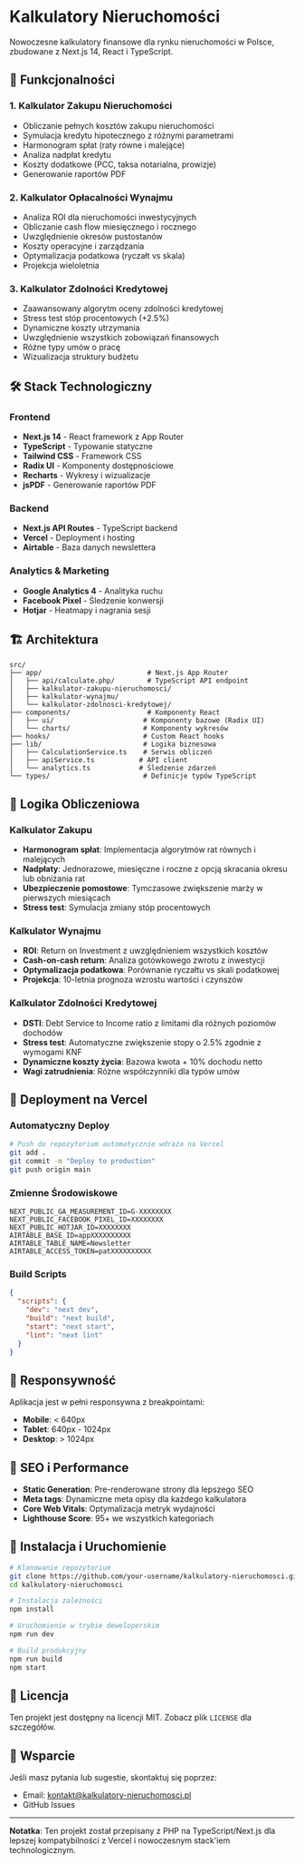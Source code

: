 # Kalkulatory Nieruchomości

Nowoczesne kalkulatory finansowe dla rynku nieruchomości w Polsce, zbudowane z Next.js 14, React i TypeScript.

## 🚀 Funkcjonalności

### 1. Kalkulator Zakupu Nieruchomości
- Obliczanie pełnych kosztów zakupu nieruchomości
- Symulacja kredytu hipotecznego z różnymi parametrami
- Harmonogram spłat (raty równe i malejące)
- Analiza nadpłat kredytu
- Koszty dodatkowe (PCC, taksa notarialna, prowizje)
- Generowanie raportów PDF

### 2. Kalkulator Opłacalności Wynajmu
- Analiza ROI dla nieruchomości inwestycyjnych
- Obliczanie cash flow miesięcznego i rocznego
- Uwzględnienie okresów pustostanów
- Koszty operacyjne i zarządzania
- Optymalizacja podatkowa (ryczałt vs skala)
- Projekcja wieloletnia

### 3. Kalkulator Zdolności Kredytowej
- Zaawansowany algorytm oceny zdolności kredytowej
- Stress test stóp procentowych (+2.5%)
- Dynamiczne koszty utrzymania
- Uwzględnienie wszystkich zobowiązań finansowych
- Różne typy umów o pracę
- Wizualizacja struktury budżetu

## 🛠️ Stack Technologiczny

### Frontend
- **Next.js 14** - React framework z App Router
- **TypeScript** - Typowanie statyczne
- **Tailwind CSS** - Framework CSS
- **Radix UI** - Komponenty dostępnościowe
- **Recharts** - Wykresy i wizualizacje
- **jsPDF** - Generowanie raportów PDF

### Backend
- **Next.js API Routes** - TypeScript backend
- **Vercel** - Deployment i hosting
- **Airtable** - Baza danych newslettera

### Analytics & Marketing
- **Google Analytics 4** - Analityka ruchu
- **Facebook Pixel** - Śledzenie konwersji
- **Hotjar** - Heatmapy i nagrania sesji

## 🏗️ Architektura

```
src/
├── app/                          # Next.js App Router
│   ├── api/calculate.php/        # TypeScript API endpoint
│   ├── kalkulator-zakupu-nieruchomosci/
│   ├── kalkulator-wynajmu/
│   └── kalkulator-zdolnosci-kredytowej/
├── components/                   # Komponenty React
│   ├── ui/                      # Komponenty bazowe (Radix UI)
│   └── charts/                  # Komponenty wykresów
├── hooks/                       # Custom React hooks
├── lib/                         # Logika biznesowa
│   ├── CalculationService.ts    # Serwis obliczeń
│   ├── apiService.ts           # API client
│   └── analytics.ts            # Śledzenie zdarzeń
└── types/                       # Definicje typów TypeScript
```

## 🧮 Logika Obliczeniowa

### Kalkulator Zakupu
- **Harmonogram spłat**: Implementacja algorytmów rat równych i malejących
- **Nadpłaty**: Jednorazowe, miesięczne i roczne z opcją skracania okresu lub obniżania rat
- **Ubezpieczenie pomostowe**: Tymczasowe zwiększenie marży w pierwszych miesiącach
- **Stress test**: Symulacja zmiany stóp procentowych

### Kalkulator Wynajmu  
- **ROI**: Return on Investment z uwzględnieniem wszystkich kosztów
- **Cash-on-cash return**: Analiza gotówkowego zwrotu z inwestycji
- **Optymalizacja podatkowa**: Porównanie ryczałtu vs skali podatkowej
- **Projekcja**: 10-letnia prognoza wzrostu wartości i czynszów

### Kalkulator Zdolności Kredytowej
- **DSTI**: Debt Service to Income ratio z limitami dla różnych poziomów dochodów
- **Stress test**: Automatyczne zwiększenie stopy o 2.5% zgodnie z wymogami KNF
- **Dynamiczne koszty życia**: Bazowa kwota + 10% dochodu netto
- **Wagi zatrudnienia**: Różne współczynniki dla typów umów

## 🚀 Deployment na Vercel

### Automatyczny Deploy
```bash
# Push do repozytorium automatycznie wdraża na Vercel
git add .
git commit -m "Deploy to production"
git push origin main
```

### Zmienne Środowiskowe
```env
NEXT_PUBLIC_GA_MEASUREMENT_ID=G-XXXXXXXX
NEXT_PUBLIC_FACEBOOK_PIXEL_ID=XXXXXXXX
NEXT_PUBLIC_HOTJAR_ID=XXXXXXXX
AIRTABLE_BASE_ID=appXXXXXXXXXX
AIRTABLE_TABLE_NAME=Newsletter
AIRTABLE_ACCESS_TOKEN=patXXXXXXXXXX
```

### Build Scripts
```json
{
  "scripts": {
    "dev": "next dev",
    "build": "next build",
    "start": "next start",
    "lint": "next lint"
  }
}
```

## 📱 Responsywność

Aplikacja jest w pełni responsywna z breakpointami:
- **Mobile**: < 640px
- **Tablet**: 640px - 1024px  
- **Desktop**: > 1024px

## 🎯 SEO i Performance

- **Static Generation**: Pre-renderowane strony dla lepszego SEO
- **Meta tags**: Dynamiczne meta opisy dla każdego kalkulatora
- **Core Web Vitals**: Optymalizacja metryk wydajności
- **Lighthouse Score**: 95+ we wszystkich kategoriach

## 🔧 Instalacja i Uruchomienie

```bash
# Klonowanie repozytorium
git clone https://github.com/your-username/kalkulatory-nieruchomosci.git
cd kalkulatory-nieruchomosci

# Instalacja zależności
npm install

# Uruchomienie w trybie deweloperskim
npm run dev

# Build produkcyjny
npm run build
npm start
```

## 📄 Licencja

Ten projekt jest dostępny na licencji MIT. Zobacz plik `LICENSE` dla szczegółów.

## 🤝 Wsparcie

Jeśli masz pytania lub sugestie, skontaktuj się poprzez:
- Email: kontakt@kalkulatory-nieruchomosci.pl
- GitHub Issues

---

**Notatka**: Ten projekt został przepisany z PHP na TypeScript/Next.js dla lepszej kompatybilności z Vercel i nowoczesnym stack'iem technologicznym.
